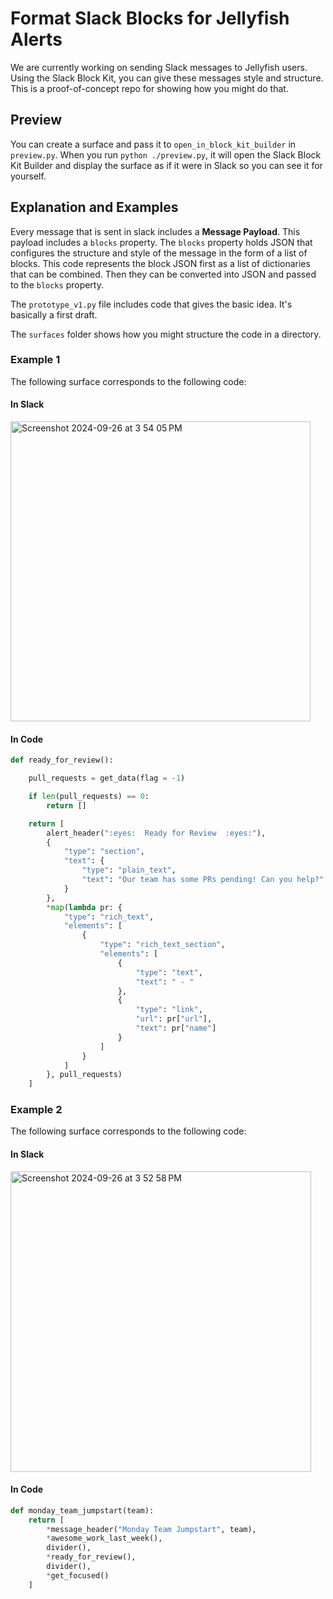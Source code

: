 # Format Slack Blocks for Jellyfish Alerts

We are currently working on sending Slack messages to Jellyfish users. Using the Slack Block Kit, you can give these messages style and structure. This is a proof-of-concept repo for showing how you might do that. 

## Preview 
You can create a surface and pass it to `open_in_block_kit_builder` in `preview.py`. When you run `python ./preview.py`, it will open the Slack Block Kit Builder and display the surface as if it were in Slack so you can see it for yourself. 

## Explanation and Examples

Every message that is sent in slack includes a **Message Payload**. This payload includes a `blocks` property. The `blocks` property holds JSON that configures the structure and style of the message in the form of a list of blocks. This code represents the block JSON first as a list of dictionaries that can be combined. Then they can be converted into JSON and passed to the `blocks` property.  

The `prototype_v1.py` file includes code that gives the basic idea. It's basically a first draft. 

The `surfaces` folder shows how you might structure the code in a directory. 

### Example 1

The following surface corresponds to the following code:

#### In Slack

<img width="480" alt="Screenshot 2024-09-26 at 3 54 05 PM" src="https://github.com/user-attachments/assets/0044cf08-5dc8-4b4e-bc67-adcbc782016d">

#### In Code
```python
def ready_for_review():

    pull_requests = get_data(flag = -1)

    if len(pull_requests) == 0:
        return []

    return [
        alert_header(":eyes:  Ready for Review  :eyes:"),
        {
            "type": "section",
            "text": {
                "type": "plain_text",
                "text": "Our team has some PRs pending! Can you help?"
            }
        },
        *map(lambda pr: {
            "type": "rich_text",
            "elements": [
                {
                    "type": "rich_text_section",
                    "elements": [
                        {
                            "type": "text",
                            "text": " - "
                        },
                        {
                            "type": "link",
                            "url": pr["url"],
                            "text": pr["name"]
                        }
                    ]
                }
            ]
        }, pull_requests)
    ]
```

### Example 2

The following surface corresponds to the following code:

#### In Slack

<img width="481" alt="Screenshot 2024-09-26 at 3 52 58 PM" src="https://github.com/user-attachments/assets/3630f600-e14a-4539-a70d-958f33395252">

#### In Code

```python
def monday_team_jumpstart(team):
    return [
        *message_header("Monday Team Jumpstart", team),
        *awesome_work_last_week(),
        divider(),
        *ready_for_review(),
        divider(),
        *get_focused()
    ]      
```

